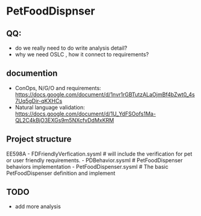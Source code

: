 # PetFoodDispnser
## QQ:
- do we really need to do write analysis detail?
- why we need OSLC , how it connect to requirements?
## documention
- ConOps, N/G/O and requirements: https://docs.google.com/document/d/1nvr1rGBTutzALaOjmBf4bZwt0_4s7Uq5gDir-qKXHCs
- Natural language validation: https://docs.google.com/document/d/1U_YdFSOofs1Ma-QL2C4kBjO3EXGs9m5NXcfvDdMxKRM

## Project structure
EE598A
    - FDFriendlyVerfication.sysml  # will include the verification for pet or user friendly requirements.
    - PDBehavior.sysml              # PetFoodDispenser behaviors implementation
    - PetFoodDispenser.sysml        # The basic PetFoodDispenser definition and implement
    
## TODO
- add more analysis
